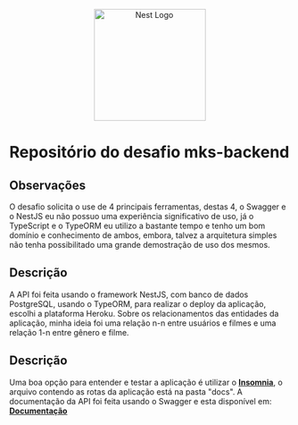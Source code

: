 <p align="center">
  <a href="http://nestjs.com/" target="blank"><img src="https://nestjs.com/img/logo-small.svg" width="200" alt="Nest Logo" /></a>
</p>

# Repositório do desafio mks-backend

## Observações

O desafio solicita o use de 4 principais ferramentas, destas 4, o Swagger e o NestJS eu não possuo uma experiência significativo de uso, já o TypeScript e o TypeORM eu utilizo a bastante tempo e tenho um bom domínio e conhecimento de ambos, embora, talvez a arquitetura simples não tenha possibilitado uma grande demostração de uso dos mesmos.

## Descrição

A API foi feita usando o framework NestJS, com banco de dados PostgreSQL, usando o TypeORM, para realizar o deploy da aplicação, escolhi a plataforma Heroku. Sobre os relacionamentos das entidades da aplicação, minha ideia foi uma relação n-n entre usuários e filmes e uma relação 1-n entre gênero e filme.

## Descrição

Uma boa opção para entender e testar a aplicação é utilizar o **[Insomnia](https://insomnia.rest/)**, o arquivo contendo as rotas da aplicação está na pasta "docs".
A documentação da API foi feita usando o Swagger e esta disponível em: **[Documentação](https://mks-movies.herokuapp.com/api/)**
